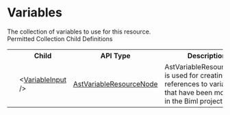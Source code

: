 # Variables

<div class="LanguageSummary"><div class ="SummaryItem">The collection of variables to use for this resource.</div></div><div class="SchemaBindingGroup"><div class="SchemaBindingGroupHeader">Permitted Collection Child Definitions</div><table id="SchemaBindingList" class="SchemaBindingList"><tbody><tr><th class="SchemaBindingIconColumnHeader">&nbsp;</th><th class="SchemaBindingNameColumnHeader">Child</th><th class="SchemaBindingTypeColumnHeader">API Type</th><th class="SchemaBindingSummaryColumnHeader">Description</th></tr><tr class="cd0"><td class="SchemaBindingIcon"><div class="NotRequired" /></td><td class="SchemaBindingName"><span class="punc">&lt;</span><a href=../api-reference/Varigence.Languages.Biml.Task.AstVariableResourceNode.html">VariableInput</a><span class="punc"> /&gt;</span></td><td class="SchemaBindingType"><a href="Varigence.Languages.Biml.Task.AstVariableResourceNode.html">AstVariableResourceNode</a></td><td class="SchemaBindingSummary">AstVariableResourceNode is used for creating references to variables that have been modeled in the Biml project.</td></tr></tbody></table></div>